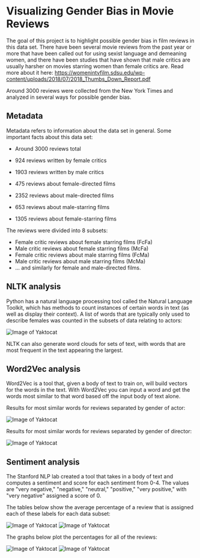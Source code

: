 # Visualizing Gender Bias in Movie Reviews

The goal of this project is to highlight possible gender bias in film reviews in this data set. There have been several movie reviews from the past year or more that have been called out for using sexist language and demeaning women, and there have been studies that have shown that male critics are usually harsher on movies starring women than female critics are. Read more about it here: https://womenintvfilm.sdsu.edu/wp-content/uploads/2018/07/2018_Thumbs_Down_Report.pdf

Around 3000 reviews were collected from the New York Times and analyzed in several ways for possible gender bias.

## Metadata

Metadata refers to information about the data set in general. Some important facts about this data set:

- Around 3000 reviews total
- 924 reviews written by female critics
- 1903 reviews written by male critics

- 475 reviews about female-directed films
- 2352 reviews about male-directed films

- 653 reviews about male-starring films
- 1305 reviews about female-starring films

The reviews were divided into 8 subsets: 
- Female critic reviews about female starring films (FcFa)
- Male critic reviews about female starring films (McFa)
- Female critic reviews about male starring films (FcMa)
- Male critic reviews about male starring films (McMa)
- ... and similarly for female and male-directed films.

## NLTK analysis

Python has a natural language processing tool called the Natural Language Toolkit, which has methods to count instances of certain words in text (as well as display their context). A list of words that are typically only used to describe females was counted in the subsets of data relating to actors:

![Image of Yaktocat](https://roopa-ramanujam.github.io/iw2018/word_counts_female_true.png)

NLTK can also generate word clouds for sets of text, with words that are most frequent in the text appearing the largest. 

## Word2Vec analysis

Word2Vec is a tool that, given a body of text to train on, will build vectors for the words in the text. With Word2Vec you can input a word and get the words most similar to that word based off the input body of text alone.

Results for most similar words for reviews separated by gender of actor:

![Image of Yaktocat](https://roopa-ramanujam.github.io/iw2018/w2vactor.png)

Results for most similar words for reviews separated by gender of director:

![Image of Yaktocat](https://roopa-ramanujam.github.io/iw2018/w2vdirector.png)

## Sentiment analysis

The Stanford NLP lab created a tool that takes in a body of text and computes a sentiment and score for each sentiment from 0-4. The values are "very negative," "negative," "neutral," "positive," "very positive," with "very negative" assigned a score of 0. 

The tables below show the average percentage of a review that is assigned each of these labels for each data subset:

![Image of Yaktocat](https://roopa-ramanujam.github.io/iw2018/sent_actor_percent.png)
![Image of Yaktocat](https://roopa-ramanujam.github.io/iw2018/sent_director_percent.png)

The graphs below plot the percentages for all of the reviews:

![Image of Yaktocat](https://roopa-ramanujam.github.io/iw2018/actor_percent_sentiment_parallel.png)
![Image of Yaktocat](https://roopa-ramanujam.github.io/iw2018/director_percent_sentiment_parallel.png)

